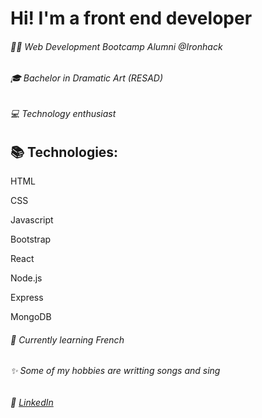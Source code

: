 # Hi! I'm a front end developer

###### 👩‍💻 Web Development Bootcamp Alumni @Ironhack

###### 🎓 Bachelor in Dramatic Art (RESAD)

###### 💻 Technology enthusiast

## 📚 Technologies:


HTML

CSS

Javascript

Bootstrap

React

Node.js

Express

MongoDB


###### 🌻 Currently learning French


###### ✨ Some of my hobbies are writting songs and sing

###### 🔗 [LinkedIn](https://www.linkedin.com/in/b%C3%A1rbara-monz%C3%BA-608b211a7/)
